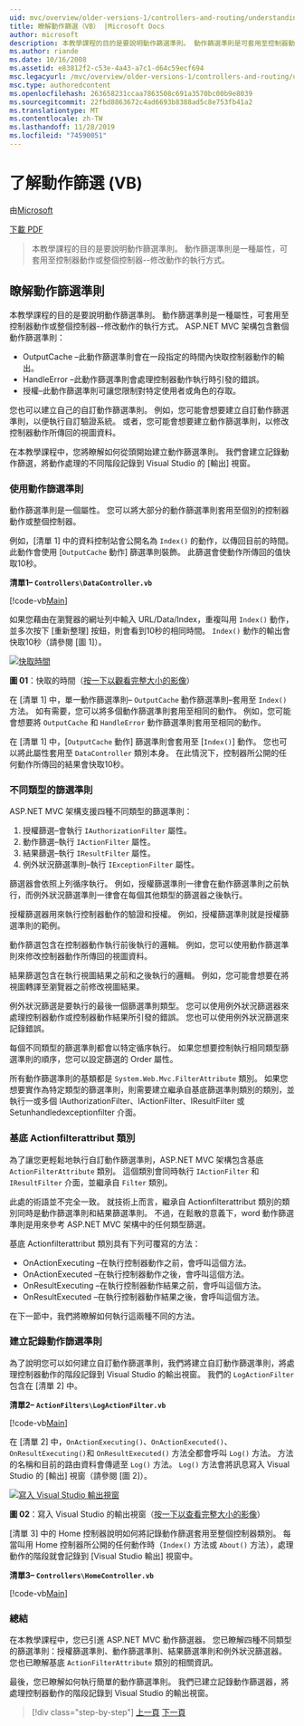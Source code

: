 ```yaml
---
uid: mvc/overview/older-versions-1/controllers-and-routing/understanding-action-filters-vb
title: 瞭解動作篩選（VB） |Microsoft Docs
author: microsoft
description: 本教學課程的目的是要說明動作篩選準則。 動作篩選準則是可套用至控制器動作或整個控制器的屬性 。
ms.author: riande
ms.date: 10/16/2008
ms.assetid: e83812f2-c53e-4a43-a7c1-d64c59ecf694
msc.legacyurl: /mvc/overview/older-versions-1/controllers-and-routing/understanding-action-filters-vb
msc.type: authoredcontent
ms.openlocfilehash: 263658231ccaa7863508c691a3570bc00b9e8039
ms.sourcegitcommit: 22fbd8863672c4ad6693b8388ad5c8e753fb41a2
ms.translationtype: MT
ms.contentlocale: zh-TW
ms.lasthandoff: 11/28/2019
ms.locfileid: "74590051"
---
```

# <a name="understanding-action-filters-vb"></a>了解動作篩選 (VB)

由[Microsoft](https://github.com/microsoft)

[下載 PDF](https://download.microsoft.com/download/e/f/3/ef3f2ff6-7424-48f7-bdaa-180ef64c3490/ASPNET_MVC_Tutorial_14_VB.pdf)

> 本教學課程的目的是要說明動作篩選準則。 動作篩選準則是一種屬性，可套用至控制器動作或整個控制器--修改動作的執行方式。

## <a name="understanding-action-filters"></a>瞭解動作篩選準則

本教學課程的目的是要說明動作篩選準則。 動作篩選準則是一種屬性，可套用至控制器動作或整個控制器--修改動作的執行方式。 ASP.NET MVC 架構包含數個動作篩選準則：

- OutputCache –此動作篩選準則會在一段指定的時間內快取控制器動作的輸出。
- HandleError –此動作篩選準則會處理控制器動作執行時引發的錯誤。
- 授權–此動作篩選準則可讓您限制對特定使用者或角色的存取。

您也可以建立自己的自訂動作篩選準則。 例如，您可能會想要建立自訂動作篩選準則，以便執行自訂驗證系統。 或者，您可能會想要建立動作篩選準則，以修改控制器動作所傳回的視圖資料。

在本教學課程中，您將瞭解如何從頭開始建立動作篩選準則。 我們會建立記錄動作篩選，將動作處理的不同階段記錄到 Visual Studio 的 [輸出] 視窗。

### <a name="using-an-action-filter"></a>使用動作篩選準則

動作篩選準則是一個屬性。 您可以將大部分的動作篩選準則套用至個別的控制器動作或整個控制器。

例如，[清單 1] 中的資料控制站會公開名為 `Index()` 的動作，以傳回目前的時間。 此動作會使用 [`OutputCache` 動作] 篩選準則裝飾。 此篩選會使動作所傳回的值快取10秒。

**清單1– `Controllers\DataController.vb`**

[!code-vb[Main](understanding-action-filters-vb/samples/sample1.vb)]

如果您藉由在瀏覽器的網址列中輸入 URL/Data/Index，重複叫用 `Index()` 動作，並多次按下 [重新整理] 按鈕，則會看到10秒的相同時間。 `Index()` 動作的輸出會快取10秒（請參閱 [圖 1]）。

[![快取時間](understanding-action-filters-vb/_static/image2.png)](understanding-action-filters-vb/_static/image1.png)

**圖 01**：快取的時間（[按一下以觀看完整大小的影像](understanding-action-filters-vb/_static/image3.png)）

在 [清單 1] 中，單一動作篩選準則– `OutputCache` 動作篩選準則–套用至 `Index()` 方法。 如有需要，您可以將多個動作篩選準則套用至相同的動作。 例如，您可能會想要將 `OutputCache` 和 `HandleError` 動作篩選準則套用至相同的動作。

在 [清單 1] 中，[`OutputCache` 動作] 篩選準則會套用至 [`Index()`] 動作。 您也可以將此屬性套用至 `DataController` 類別本身。 在此情況下，控制器所公開的任何動作所傳回的結果會快取10秒。

### <a name="the-different-types-of-filters"></a>不同類型的篩選準則

ASP.NET MVC 架構支援四種不同類型的篩選準則：

1. 授權篩選–會執行 `IAuthorizationFilter` 屬性。
2. 動作篩選–執行 `IActionFilter` 屬性。
3. 結果篩選–執行 `IResultFilter` 屬性。
4. 例外狀況篩選準則–執行 `IExceptionFilter` 屬性。

篩選器會依照上列循序執行。 例如，授權篩選準則一律會在動作篩選準則之前執行，而例外狀況篩選準則一律會在每個其他類型的篩選器之後執行。

授權篩選器用來執行控制器動作的驗證和授權。 例如，授權篩選準則就是授權篩選準則的範例。

動作篩選包含在控制器動作執行前後執行的邏輯。 例如，您可以使用動作篩選準則來修改控制器動作所傳回的視圖資料。

結果篩選包含在執行視圖結果之前和之後執行的邏輯。 例如，您可能會想要在將視圖轉譯至瀏覽器之前修改視圖結果。

例外狀況篩選是要執行的最後一個篩選準則類型。 您可以使用例外狀況篩選器來處理控制器動作或控制器動作結果所引發的錯誤。 您也可以使用例外狀況篩選來記錄錯誤。

每個不同類型的篩選準則都會以特定循序執行。 如果您想要控制執行相同類型篩選準則的順序，您可以設定篩選的 Order 屬性。

所有動作篩選準則的基類都是 `System.Web.Mvc.FilterAttribute` 類別。 如果您想要實作為特定類型的篩選準則，則需要建立繼承自基底篩選準則類別的類別，並執行一或多個 IAuthorizationFilter、IActionFilter、IResultFilter 或 Setunhandledexceptionfilter 介面。

### <a name="the-base-actionfilterattribute-class"></a>基底 Actionfilterattribut 類別

為了讓您更輕鬆地執行自訂動作篩選準則，ASP.NET MVC 架構包含基底 `ActionFilterAttribute` 類別。 這個類別會同時執行 `IActionFilter` 和 `IResultFilter` 介面，並繼承自 `Filter` 類別。

此處的術語並不完全一致。 就技術上而言，繼承自 Actionfilterattribut 類別的類別同時是動作篩選準則和結果篩選準則。 不過，在鬆散的意義下，word 動作篩選準則是用來參考 ASP.NET MVC 架構中的任何類型篩選。

基底 Actionfilterattribut 類別具有下列可覆寫的方法：

- OnActionExecuting –在執行控制器動作之前，會呼叫這個方法。
- OnActionExecuted –在執行控制器動作之後，會呼叫這個方法。
- OnResultExecuting –在執行控制器動作結果之前，會呼叫這個方法。
- OnResultExecuted –在執行控制器動作結果之後，會呼叫這個方法。

在下一節中，我們將瞭解如何執行這兩種不同的方法。

### <a name="creating-a-log-action-filter"></a>建立記錄動作篩選準則

為了說明您可以如何建立自訂動作篩選準則，我們將建立自訂動作篩選準則，將處理控制器動作的階段記錄到 Visual Studio 的輸出視窗。 我們的 `LogActionFilter` 包含在 [清單 2] 中。

**清單2– `ActionFilters\LogActionFilter.vb`**

[!code-vb[Main](understanding-action-filters-vb/samples/sample2.vb)]

在 [清單 2] 中，`OnActionExecuting()`、`OnActionExecuted()`、`OnResultExecuting()`和 `OnResultExecuted()` 方法全都會呼叫 `Log()` 方法。 方法的名稱和目前的路由資料會傳遞至 `Log()` 方法。 `Log()` 方法會將訊息寫入 Visual Studio 的 [輸出] 視窗（請參閱 [圖 2]）。

[![寫入 Visual Studio 輸出視窗](understanding-action-filters-vb/_static/image5.png)](understanding-action-filters-vb/_static/image4.png)

**圖 02**：寫入 Visual Studio 的輸出視窗（[按一下以查看完整大小的影像](understanding-action-filters-vb/_static/image6.png)）

[清單 3] 中的 Home 控制器說明如何將記錄動作篩選套用至整個控制器類別。 每當叫用 Home 控制器所公開的任何動作時（`Index()` 方法或 `About()` 方法），處理動作的階段就會記錄到 [Visual Studio 輸出] 視窗中。

**清單3– `Controllers\HomeController.vb`**

[!code-vb[Main](understanding-action-filters-vb/samples/sample3.vb)]

### <a name="summary"></a>總結

在本教學課程中，您已引進 ASP.NET MVC 動作篩選器。 您已瞭解四種不同類型的篩選準則：授權篩選準則、動作篩選準則、結果篩選準則和例外狀況篩選器。 您也已瞭解基底 `ActionFilterAttribute` 類別的相關資訊。

最後，您已瞭解如何執行簡單的動作篩選準則。 我們已建立記錄動作篩選器，將處理控制器動作的階段記錄到 Visual Studio 的輸出視窗。

> [!div class="step-by-step"]
> [上一頁](asp-net-mvc-routing-overview-vb.md)
> [下一頁](improving-performance-with-output-caching-vb.md)
